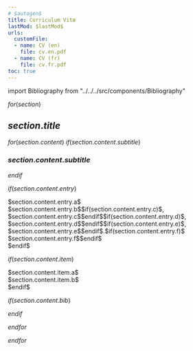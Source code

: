 ```yaml
---
# $autogen$
title: Curriculum Vitæ
lastMod: $lastMod$
urls:
  customFile:
  - name: CV (en)
    file: cv.en.pdf
  - name: CV (fr)
    file: cv.fr.pdf
toc: true
---
```


import Bibliography from "../../../src/components/Bibliography"

$for(section)$

## $section.title$

$for(section.content)$
$if(section.content.subtitle)$

### $section.content.subtitle$

$endif$

$if(section.content.entry)$

<div class="sm:flex my-1">
<div class="sm:w-1/6 font-semibold">$section.content.entry.a$</div>
<div class="sm:w-5/6"><span class="font-bold">$section.content.entry.b$</span>$if(section.content.entry.c)$, <span class="italic">$section.content.entry.c$</span>$endif$$if(section.content.entry.d)$, $section.content.entry.d$$endif$$if(section.content.entry.e)$, $section.content.entry.e$$endif$.$if(section.content.entry.f)$<br/>$section.content.entry.f$$endif$</div>
</div>
$endif$

$if(section.content.item)$
<div class="sm:flex my-1">
<div class="sm:w-1/6 font-semibold">$section.content.item.a$</div>
<div class="sm:w-5/6">$section.content.item.b$</div>
</div>
$endif$

$if(section.content.bib)$

<Bibliography status="$section.content.bib$" />

$endif$

$endfor$

$endfor$
